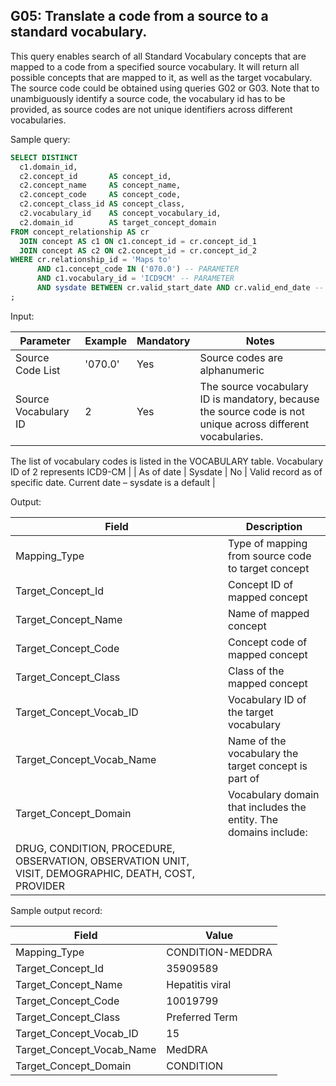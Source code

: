 G05: Translate a code from a source to a standard vocabulary.
---

This query enables search of all Standard Vocabulary concepts that are mapped to a code from a specified source vocabulary. It will return all possible concepts that are mapped to it, as well as the target vocabulary. The source code could be obtained using queries G02 or G03.
Note that to unambiguously identify a source code, the vocabulary id has to be provided, as source codes are not unique identifiers across different vocabularies.

Sample query:


```sql
SELECT DISTINCT
  c1.domain_id,
  c2.concept_id       AS concept_id,
  c2.concept_name     AS concept_name,
  c2.concept_code     AS concept_code,
  c2.concept_class_id AS concept_class,
  c2.vocabulary_id    AS concept_vocabulary_id,
  c2.domain_id        AS target_concept_domain
FROM concept_relationship AS cr
  JOIN concept AS c1 ON c1.concept_id = cr.concept_id_1
  JOIN concept AS c2 ON c2.concept_id = cr.concept_id_2
WHERE cr.relationship_id = 'Maps to'
      AND c1.concept_code IN ('070.0') -- PARAMETER
      AND c1.vocabulary_id = 'ICD9CM' -- PARAMETER
      AND sysdate BETWEEN cr.valid_start_date AND cr.valid_end_date -- PARAMETER
;
```
Input:

| Parameter |  Example |  Mandatory |  Notes |
| --- | --- | --- | --- |
|  Source Code List |  '070.0' |  Yes |  Source codes are alphanumeric |
|  Source Vocabulary ID |  2 |  Yes | The source vocabulary ID is mandatory, because the source code is not unique across different vocabularies.

The list of vocabulary codes is listed in the VOCABULARY table. Vocabulary ID of 2 represents ICD9-CM |
|  As of date |  Sysdate |  No | Valid record as of specific date. Current date – sysdate is a default |

Output:

|  Field |  Description |
| --- | --- |
|  Mapping_Type |  Type of mapping from source code to target concept |
|  Target_Concept_Id |  Concept ID of mapped concept |
|  Target_Concept_Name |  Name of mapped concept |
|  Target_Concept_Code |  Concept code of mapped concept |
|  Target_Concept_Class |  Class of the mapped concept |
|  Target_Concept_Vocab_ID |  Vocabulary ID of the target vocabulary |
|  Target_Concept_Vocab_Name |  Name of the vocabulary the target concept is part of |
|  Target_Concept_Domain |  Vocabulary domain that includes the entity. The domains include:
DRUG, CONDITION, PROCEDURE, OBSERVATION, OBSERVATION UNIT, VISIT, DEMOGRAPHIC, DEATH, COST, PROVIDER |

Sample output record:

| Field |  Value |
| --- | --- |
|  Mapping_Type |  CONDITION-MEDDRA |
|  Target_Concept_Id |  35909589 |
|  Target_Concept_Name |  Hepatitis viral |
|  Target_Concept_Code |  10019799 |
|  Target_Concept_Class |  Preferred Term |
|  Target_Concept_Vocab_ID |  15 |
|  Target_Concept_Vocab_Name |  MedDRA |
|  Target_Concept_Domain |  CONDITION |

